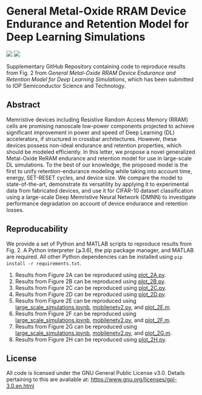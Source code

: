 # General Metal-Oxide RRAM Device Endurance and Retention Model for Deep Learning Simulations

![](https://img.shields.io/badge/license-GPL-blue.svg)
[![](https://img.shields.io/badge/python-3.6+-blue.svg)](https://www.python.org/)

Supplementary GitHub Repository containing code to reproduce results from Fig. 2 from *General Metal-Oxide RRAM Device Endurance and Retention Model for Deep Learning Simulations*, which has been submitted to IOP Semiconductor Science and Technology.

## Abstract
Memristive devices including Resistive Random Access Memory (RRAM) cells are promising nanoscale low-power components projected to achieve significant improvement in power and speed of Deep Learning (DL) accelerators, if structured in crossbar architectures. However, these devices possess non-ideal endurance and retention properties, which should be modeled efficiently. In this letter, we propose a novel generalized Metal-Oxide ReRAM endurance and retention model for use in large-scale DL simulations. To the best of our knowledge, the proposed model is the first to unify retention-endurance modeling while taking into account time, energy, SET-RESET cycles, and device size. We compare the model to state-of-the-art, demonstrate its versatility by applying it to experimental data from fabricated devices, and use it for CIFAR-10 dataset classification using a large-scale Deep Memristive Neural Network (DMNN) to investigate performance degradation on account of device endurance and retention losses.

## Reproducability
We provide a set of Python and MATLAB scripts to reproduce results from Fig. 2. A Python interpreter (⩾3.6), the pip package manager, and MATLAB are required. All other Python dependencies can be installed using `pip install -r requirements.txt`.

1. Results from Figure 2A can be reproduced using [plot_2A.py](plot_2A.py).
2. Results from Figure 2B can be reproduced using [plot_2B.py](plot_2B.py).
3. Results from Figure 2C can be reproduced using [plot_2C.py](plot_2C.py).
4. Results from Figure 2D can be reproduced using [plot_2D.py](plot_2D.py).
5. Results from Figure 2E can be reproduced using [large_scale_simulations.ipynb](large_scale_simulations.ipynb), [mobilenetv2.py](mobilenetv2.py), and [plot_2E.m](plot_2E.m).
6. Results from Figure 2F can be reproduced using [large_scale_simulations.ipynb](large_scale_simulations.ipynb), [mobilenetv2.py](mobilenetv2.py), and [plot_2F.m](plot_2F.m).
7. Results from Figure 2G can be reproduced using [large_scale_simulations.ipynb](large_scale_simulations.ipynb), [mobilenetv2.py](mobilenetv2.py), and [plot_2G.m](plot_2G.m).
8. Results from Figure 2H can be reproduced using [plot_2H.py](plot_2H.py).

## License
All code is licensed under the GNU General Public License v3.0. Details pertaining to this are avaliable at: https://www.gnu.org/licenses/gpl-3.0.en.html

